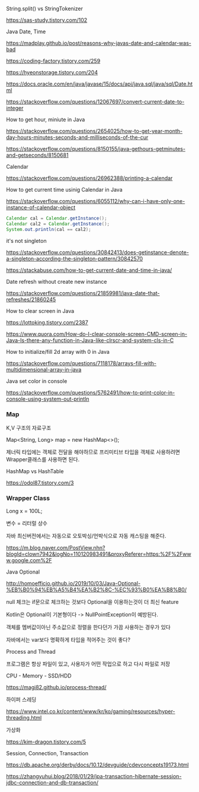 String.split() vs StringTokenizer

https://sas-study.tistory.com/102

Java Date, Time

https://madplay.github.io/post/reasons-why-javas-date-and-calendar-was-bad

https://coding-factory.tistory.com/259

https://hyeonstorage.tistory.com/204

https://docs.oracle.com/en/java/javase/15/docs/api/java.sql/java/sql/Date.html

https://stackoverflow.com/questions/12067697/convert-current-date-to-integer

How to get hour, miniute in Java

https://stackoverflow.com/questions/2654025/how-to-get-year-month-day-hours-minutes-seconds-and-milliseconds-of-the-cur

https://stackoverflow.com/questions/8150155/java-gethours-getminutes-and-getseconds/8150681

Calendar

https://stackoverflow.com/questions/26962388/printing-a-calendar

How to get current time usinig Calendar in Java

https://stackoverflow.com/questions/6055112/why-can-i-have-only-one-instance-of-calendar-object

```java
Calendar cal = Calendar.getInstance();
Calendar cal2 = Calendar.getInstance();
System.out.println(cal == cal2);
```

it's not singleton

https://stackoverflow.com/questions/30842413/does-getinstance-denote-a-singleton-according-the-singleton-pattern/30842570

https://stackabuse.com/how-to-get-current-date-and-time-in-java/

Date refresh without create new instance

https://stackoverflow.com/questions/21859981/java-date-that-refreshes/21860245

How to clear screen in Java

https://lottoking.tistory.com/2387

https://www.quora.com/How-do-I-clear-console-screen-CMD-screen-in-Java-Is-there-any-function-in-Java-like-clrscr-and-system-cls-in-C

How to initialize/fill 2d array with 0 in Java

https://stackoverflow.com/questions/7118178/arrays-fill-with-multidimensional-array-in-java

Java set color in console

https://stackoverflow.com/questions/5762491/how-to-print-color-in-console-using-system-out-println



### Map

K,V 구조의 자료구조

Map<String, Long> map = new HashMap<>();

제너릭 타입에는 객체로 전달을 해야하므로 프리미티브 타입을 객체로 사용하려면 Wrapper클래스를 사용하면 된다.

HashMap vs HashTable

https://odol87.tistory.com/3



### Wrapper Class

Long x = 100L;

변수 = 리터럴 상수

자바 최신버전에서는 자동으로 오토박싱/언박식으로 자동 캐스팅을 해준다.

https://m.blog.naver.com/PostView.nhn?blogId=clown7942&logNo=110120983491&proxyReferer=https:%2F%2Fwww.google.com%2F

Java Optional

http://homoefficio.github.io/2019/10/03/Java-Optional-%EB%B0%94%EB%A5%B4%EA%B2%8C-%EC%93%B0%EA%B8%B0/

null 체크는 if문으로 체크하는 것보다 Optional을 이용하는것이 더 최신 feature

Kotlin은 Optional이 기본형이다 -> NullPointException이 예방된다.

객체를 멤버값이아닌 주소값으로 정렬을 한다던가 가끔 사용하는 경우가 있다

자바에서는 var보다 명확하게 타입을 적어주는 것이 좋다?



Process and Thread

프로그램은 항상 파일이 있고, 사용자가 어떤 작업으로 하고 다시 파일로 저장

CPU - Memory - SSD/HDD

https://magi82.github.io/process-thread/



하이퍼 스레딩

https://www.intel.co.kr/content/www/kr/ko/gaming/resources/hyper-threading.html

가상화

https://kim-dragon.tistory.com/5

Session, Connection, Transaction

https://db.apache.org/derby/docs/10.12/devguide/cdevconcepts19173.html

https://zhangyuhui.blog/2018/01/29/jpa-transaction-hibernate-session-jdbc-connection-and-db-transaction/

